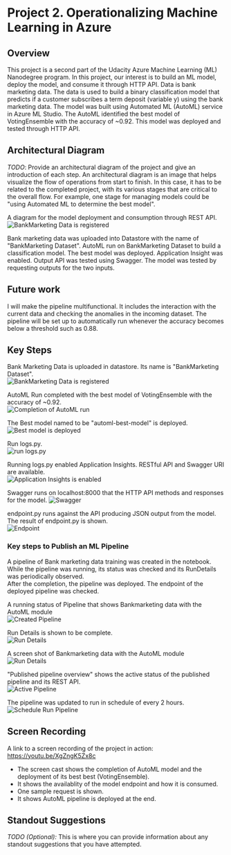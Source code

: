 # Project 2. Operationalizing Machine Learning in Azure

## Overview
This project is a second part of the Udacity Azure Machine Learning (ML) Nanodegree program. 
In this project, our interest is to build an ML model, deploy the model, and consume it through HTTP API. 
Data is bank marketing data. 
The data is used to build a binary classification model that predicts 
if a customer subscribes a term deposit (variable y) using the bank marketing data.
The model was built using Automated ML (AutoML) service in Azure ML Studio. 
The AutoML identified the best model of VotingEnsemble with the accuracy of ~0.92. 
This model was deployed and tested through HTTP API.

## Architectural Diagram
*TODO*: Provide an architectural diagram of the project and give an introduction of each step. An architectural diagram is an image that helps visualize the flow of operations from start to finish. In this case, it has to be related to the completed project, with its various stages that are critical to the overall flow. For example, one stage for managing models could be "using Automated ML to determine the best model". 

A diagram for the model deployment and consumption through REST API.  
![BankMarketing Data is registered](/images/03_procedure_diagram.png)


Bank marketing data was uploaded into Datastore with the name of "BankMarketing Dataset". 
AutoML run on BankMarketing Dataset to build a classification model. 
The best model was deployed. 
Application Insight was enabled.
Output API was tested using Swagger. 
The model was tested by requesting outputs for the two inputs.

## Future work
I will make the pipeline multifunctional. 
It includes the interaction with the current data and checking the anomalies in the incoming dataset. 
The pipeline will be set up to automatically run whenever the accuracy becomes below a threshold such as 0.88.

## Key Steps
Bank Marketing Data is uploaded in datastore. Its name is "BankMarketing Dataset".  
![BankMarketing Data is registered](/images/registered_dataset_bankmarketing_00.png)

AutoML Run completed with the best model of VotingEnsemble with the accuracy of ~0.92.  
![Completion of AutoML run](/images/completed_automl_run_01.png)

The Best model named to be "automl-best-model" is deployed.  
![Best model is deployed](/images/bestmodel_VotingEnsemble_deployed_02.png)

Run logs.py.  
![run logs.py](/images/run_logs_03.png)

Running logs.py enabled Application Insights. RESTful API and Swagger URI are available.  
![Application Insights is enabled](/images/application_insights_enabled_04.png)

Swagger runs on localhost:8000 that the HTTP API methods and responses for the model.
![Swagger](/images/run_swagger_05.png)


endpoint.py runs against the API producing JSON output from the model. 
The result of endpoint.py is shown.  
![Endpoint](/images/08_result_endpoint.png)

### Key steps to Publish an ML Pipeline
A pipeline of Bank marketing data training was created in the notebook. 
While the pipeline was running, its status was checked and its RunDetails was periodically observed.  
After the completion, the pipeline was deployed. 
The endpoint of the deployed pipeline was checked.  

A running status of Pipeline that shows Bankmarketing data with the AutoML module  
![Created Pipeline](/images/10_pipeline_running.png)

Run Details is shown to be complete.  
![Run Details](/images/09_pipeline_complete.png)

A screen shot of Bankmarketing data with the AutoML module  
![Run Details](/images/09_pipeline_complete_01.png)

"Published pipeline overview" shows the active status of the published pipeline and its REST API.  
![Active Pipeline](/images/11_pipeline_published_active.png)

The pipeline was updated to run in schedule of every 2 hours.  
![Schedule Run Pipeline](/images/12_pipeline_published_active_scheduledrun.png)


## Screen Recording
A link to a screen recording of the project in action:  
https://youtu.be/XgZngK5Zx8c

* The screen cast shows the completion of AutoML model and the deployment of its best best (VotingEnsemble). 
* It shows the availablity of the model endpoint and how it is consumed.
* One sample request is shown.
* It shows AutoML pipeline is deployed at the end.

## Standout Suggestions
*TODO (Optional):* This is where you can provide information about any standout suggestions that you have attempted.
